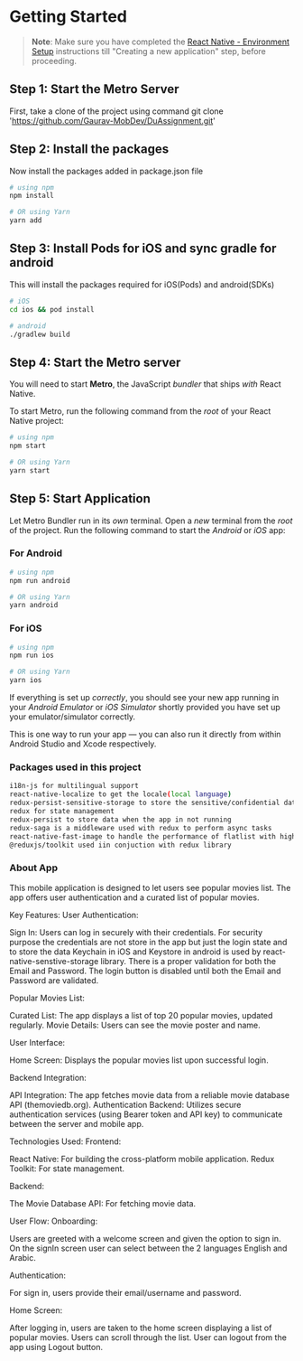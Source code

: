 # Getting Started

>**Note**: Make sure you have completed the [React Native - Environment Setup](https://reactnative.dev/docs/environment-setup) instructions till "Creating a new application" step, before proceeding.
## Step 1: Start the Metro Server

First, take a clone of the project using command git clone 'https://github.com/Gaurav-MobDev/DuAssignment.git'

## Step 2: Install the packages
Now install the packages added in package.json file

```bash
# using npm
npm install

# OR using Yarn
yarn add
```

## Step 3: Install Pods for iOS and sync gradle for android
This will install the packages required for iOS(Pods) and android(SDKs)
```bash
# iOS
cd ios && pod install

# android
./gradlew build
```

## Step 4: Start the Metro server
You will need to start **Metro**, the JavaScript _bundler_ that ships _with_ React Native.

To start Metro, run the following command from the _root_ of your React Native project:

```bash
# using npm
npm start

# OR using Yarn
yarn start
```

## Step 5: Start Application

Let Metro Bundler run in its _own_ terminal. Open a _new_ terminal from the _root_ of the project. Run the following command to start the _Android_ or _iOS_ app:

### For Android

```bash
# using npm
npm run android

# OR using Yarn
yarn android
```

### For iOS

```bash
# using npm
npm run ios

# OR using Yarn
yarn ios
```

If everything is set up _correctly_, you should see your new app running in your _Android Emulator_ or _iOS Simulator_ shortly provided you have set up your emulator/simulator correctly.

This is one way to run your app — you can also run it directly from within Android Studio and Xcode respectively.

### Packages used in this project

```bash
i18n-js for multilingual support
react-native-localize to get the locale(local language)
redux-persist-sensitive-storage to store the sensitive/confidential data
redux for state management
redux-persist to store data when the app in not running
redux-saga is a middleware used with redux to perform async tasks
react-native-fast-image to handle the performance of flatlist with high-resolution images
@reduxjs/toolkit used iin conjuction with redux library
```

### About App

This mobile application is designed to let users see popular movies list. The app offers user authentication and a curated list of popular movies.

Key Features:
User Authentication:

Sign In: Users can log in securely with their credentials. For security purpose the credentials are not store in the app but just the login state and to store the data Keychain in iOS and Keystore in android is used by react-native-senstive-storage library.
There is a proper validation for both the Email and Password. The login button is disabled until both the Email and Password are validated.

Popular Movies List:

Curated List: The app displays a list of top 20 popular movies, updated regularly.
Movie Details: Users can see the movie poster and name.

User Interface:

Home Screen: Displays the popular movies list upon successful login.

Backend Integration:

API Integration: The app fetches movie data from a reliable movie database API (themoviedb.org).
Authentication Backend: Utilizes secure authentication services (using Bearer token and API key) to communicate between the server and mobile app.

Technologies Used:
Frontend:

React Native: For building the cross-platform mobile application.
Redux Toolkit: For state management.

Backend:

The Movie Database API: For fetching movie data.

User Flow:
Onboarding:

Users are greeted with a welcome screen and given the option to  sign in.
On the signIn screen user can select between the 2 languages English and Arabic.

Authentication:

For sign in, users provide their email/username and password.

Home Screen:

After logging in, users are taken to the home screen displaying a list of popular movies.
Users can scroll through the list.
User can logout from the app using Logout button.
